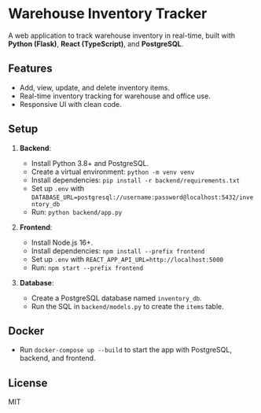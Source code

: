 # Warehouse Inventory Tracker

A web application to track warehouse inventory in real-time, built with **Python (Flask)**, **React (TypeScript)**, and **PostgreSQL**.

## Features
- Add, view, update, and delete inventory items.
- Real-time inventory tracking for warehouse and office use.
- Responsive UI with clean code.

## Setup
1. **Backend**:
   - Install Python 3.8+ and PostgreSQL.
   - Create a virtual environment: `python -m venv venv`
   - Install dependencies: `pip install -r backend/requirements.txt`
   - Set up `.env` with `DATABASE_URL=postgresql://username:password@localhost:5432/inventory_db`
   - Run: `python backend/app.py`

2. **Frontend**:
   - Install Node.js 16+.
   - Install dependencies: `npm install --prefix frontend`
   - Set up `.env` with `REACT_APP_API_URL=http://localhost:5000`
   - Run: `npm start --prefix frontend`

3. **Database**:
   - Create a PostgreSQL database named `inventory_db`.
   - Run the SQL in `backend/models.py` to create the `items` table.

## Docker
- Run `docker-compose up --build` to start the app with PostgreSQL, backend, and frontend.

## License
MIT
